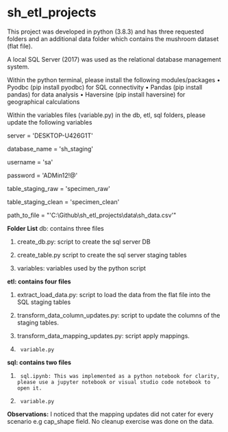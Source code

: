 # sh_etl_projects

This project was developed in python (3.8.3) and has three requested folders and an additional data folder which contains the mushroom dataset (flat file). 

A local SQL Server (2017) was used as the relational database management system.  

Within the python terminal, please install the following modules/packages
•	Pyodbc (pip install pyodbc) 	for SQL connectivity
•	Pandas (pip install pandas) 	for data analysis
•	Haversine (pip install haversine) for geographical calculations

Within the variables files (variable.py) in the db, etl, sql folders, please update the following variables

server = 'DESKTOP-U426G1T'

database_name = 'sh_staging'

username = 'sa'

password = 'ADMin12!@'

table_staging_raw = 'specimen_raw'

table_staging_clean = 'specimen_clean'

path_to_file = "'C:\Github\sh_etl_projects\data\sh_data.csv'"


**Folder List**
db: contains three files

1.	create_db.py: script to create the sql server DB

2.	create_table.py script to create the sql server staging tables

3.	variables: variables used by the python script

**etl: contains four files**
1.	extract_load_data.py: script to load the data from the flat file into the SQL staging tables

2.	transform_data_column_updates.py: script to update the columns of the staging tables. 

3.	transform_data_mapping_updates.py: script apply mappings. 

4.      variable.py

**sql: contains two files**

1.      sql.ipynb: This was implemented as a python notebook for clarity, please use a jupyter notebook or visual studio code notebook to open it. 

2.      variable.py

**Observations:**  I noticed that the mapping updates did not cater for every scenario e.g cap_shape field. No cleanup exercise was done on the data. 
 
